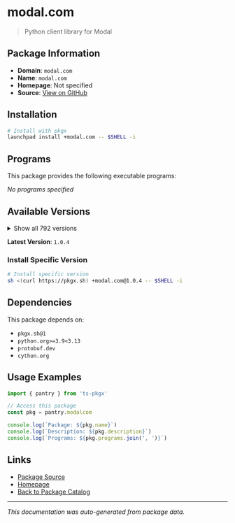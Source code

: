 # modal.com

> Python client library for Modal

## Package Information

- **Domain**: `modal.com`
- **Name**: `modal.com`
- **Homepage**: Not specified
- **Source**: [View on GitHub](https://github.com/pkgxdev/pantry/tree/main/projects/modal.com/package.yml)

## Installation

```bash
# Install with pkgx
launchpad install +modal.com -- $SHELL -i
```

## Programs

This package provides the following executable programs:

*No programs specified*

## Available Versions

<details>
<summary>Show all 792 versions</summary>

- `1.0.4`, `1.0.3`, `1.0.2`, `1.0.1`, `1.0.0`
- `0.77.0`, `0.76.5`, `0.76.4`, `0.76.3`, `0.76.2`
- `0.76.1`, `0.76.0`, `0.75.8`, `0.75.7`, `0.75.6`
- `0.75.5`, `0.75.4`, `0.75.3`, `0.75.2`, `0.75.1`
- `0.75.0`, `0.74.63`, `0.74.62`, `0.74.61`, `0.74.60`
- `0.74.59`, `0.74.58`, `0.74.57`, `0.74.56`, `0.74.55`
- `0.74.54`, `0.74.53`, `0.74.52`, `0.74.51`, `0.74.50`
- `0.74.49`, `0.74.48`, `0.74.47`, `0.74.46`, `0.74.45`
- `0.74.44`, `0.74.43`, `0.74.42`, `0.74.41`, `0.74.40`
- `0.74.39`, `0.74.38`, `0.74.37`, `0.74.36`, `0.74.35`
- `0.74.34`, `0.74.33`, `0.74.32`, `0.74.31`, `0.74.30`
- `0.74.29`, `0.74.28`, `0.74.27`, `0.74.26`, `0.74.25`
- `0.74.24`, `0.74.23`, `0.74.22`, `0.74.21`, `0.74.20`
- `0.74.19`, `0.74.18`, `0.74.17`, `0.74.16`, `0.74.15`
- `0.74.14`, `0.74.13`, `0.74.12`, `0.74.11`, `0.74.10`
- `0.74.9`, `0.74.8`, `0.74.7`, `0.74.6`, `0.74.5`
- `0.74.4`, `0.74.3`, `0.74.2`, `0.74.1`, `0.74.0`
- `0.73.173`, `0.73.172`, `0.73.171`, `0.73.170`, `0.73.169`
- `0.73.168`, `0.73.167`, `0.73.166`, `0.73.165`, `0.73.164`
- `0.73.163`, `0.73.162`, `0.73.161`, `0.73.160`, `0.73.159`
- `0.73.158`, `0.73.157`, `0.73.156`, `0.73.155`, `0.73.154`
- `0.73.153`, `0.73.152`, `0.73.151`, `0.73.150`, `0.73.149`
- `0.73.148`, `0.73.147`, `0.73.146`, `0.73.145`, `0.73.144`
- `0.73.143`, `0.73.142`, `0.73.141`, `0.73.140`, `0.73.139`
- `0.73.138`, `0.73.137`, `0.73.136`, `0.73.135`, `0.73.134`
- `0.73.133`, `0.73.132`, `0.73.131`, `0.73.130`, `0.73.129`
- `0.73.128`, `0.73.127`, `0.73.126`, `0.73.125`, `0.73.124`
- `0.73.123`, `0.73.122`, `0.73.121`, `0.73.120`, `0.73.119`
- `0.73.118`, `0.73.117`, `0.73.116`, `0.73.115`, `0.73.114`
- `0.73.113`, `0.73.112`, `0.73.111`, `0.73.110`, `0.73.109`
- `0.73.108`, `0.73.107`, `0.73.106`, `0.73.105`, `0.73.104`
- `0.73.103`, `0.73.102`, `0.73.101`, `0.73.100`, `0.73.99`
- `0.73.98`, `0.73.97`, `0.73.96`, `0.73.95`, `0.73.94`
- `0.73.93`, `0.73.92`, `0.73.91`, `0.73.90`, `0.73.89`
- `0.73.88`, `0.73.87`, `0.73.86`, `0.73.85`, `0.73.84`
- `0.73.83`, `0.73.82`, `0.73.81`, `0.73.80`, `0.73.79`
- `0.73.78`, `0.73.77`, `0.73.76`, `0.73.75`, `0.73.74`
- `0.73.73`, `0.73.72`, `0.73.71`, `0.73.70`, `0.73.69`
- `0.73.68`, `0.73.67`, `0.73.66`, `0.73.65`, `0.73.64`
- `0.73.63`, `0.73.62`, `0.73.61`, `0.73.60`, `0.73.59`
- `0.73.58`, `0.73.57`, `0.73.56`, `0.73.55`, `0.73.54`
- `0.73.53`, `0.73.52`, `0.73.51`, `0.73.50`, `0.73.49`
- `0.73.48`, `0.73.47`, `0.73.46`, `0.73.45`, `0.73.44`
- `0.73.43`, `0.73.42`, `0.73.41`, `0.73.40`, `0.73.39`
- `0.73.38`, `0.73.37`, `0.73.36`, `0.73.35`, `0.73.34`
- `0.73.33`, `0.73.32`, `0.73.31`, `0.73.30`, `0.73.29`
- `0.73.28`, `0.73.27`, `0.73.26`, `0.73.25`, `0.73.24`
- `0.73.23`, `0.73.22`, `0.73.21`, `0.73.20`, `0.73.19`
- `0.73.18`, `0.73.17`, `0.73.16`, `0.73.15`, `0.73.14`
- `0.73.13`, `0.73.12`, `0.73.11`, `0.73.10`, `0.73.9`
- `0.73.8`, `0.73.7`, `0.73.6`, `0.73.5`, `0.73.4`
- `0.73.3`, `0.73.2`, `0.73.1`, `0.73.0`, `0.72.58`
- `0.72.57`, `0.72.56`, `0.72.55`, `0.72.54`, `0.72.53`
- `0.72.52`, `0.72.51`, `0.72.50`, `0.72.49`, `0.72.48`
- `0.72.47`, `0.72.46`, `0.72.45`, `0.72.44`, `0.72.43`
- `0.72.42`, `0.72.41`, `0.72.40`, `0.72.39`, `0.72.38`
- `0.72.37`, `0.72.36`, `0.72.35`, `0.72.34`, `0.72.33`
- `0.72.32`, `0.72.31`, `0.72.30`, `0.72.29`, `0.72.28`
- `0.72.27`, `0.72.26`, `0.72.25`, `0.72.24`, `0.72.23`
- `0.72.22`, `0.72.21`, `0.72.20`, `0.72.19`, `0.72.18`
- `0.72.17`, `0.72.16`, `0.72.15`, `0.72.14`, `0.72.13`
- `0.72.12`, `0.72.11`, `0.72.10`, `0.72.9`, `0.72.8`
- `0.72.7`, `0.72.6`, `0.72.5`, `0.72.4`, `0.72.3`
- `0.72.2`, `0.72.1`, `0.72.0`, `0.71.13`, `0.71.12`
- `0.71.11`, `0.71.10`, `0.71.9`, `0.71.8`, `0.71.7`
- `0.71.6`, `0.71.5`, `0.71.4`, `0.71.3`, `0.71.2`
- `0.71.1`, `0.71.0`, `0.70.7`, `0.70.6`, `0.70.5`
- `0.70.4`, `0.70.3`, `0.70.2`, `0.70.1`, `0.70.0`
- `0.69.2`, `0.69.1`, `0.69.0`, `0.68.55`, `0.68.54`
- `0.68.53`, `0.68.52`, `0.68.51`, `0.68.50`, `0.68.49`
- `0.68.48`, `0.68.47`, `0.68.46`, `0.68.45`, `0.68.44`
- `0.68.43`, `0.68.42`, `0.68.41`, `0.68.40`, `0.68.39`
- `0.68.38`, `0.68.37`, `0.68.36`, `0.68.35`, `0.68.34`
- `0.68.33`, `0.68.32`, `0.68.31`, `0.68.30`, `0.68.29`
- `0.68.28`, `0.68.27`, `0.68.26`, `0.68.25`, `0.68.24`
- `0.68.23`, `0.68.22`, `0.68.21`, `0.68.20`, `0.68.19`
- `0.68.18`, `0.68.17`, `0.68.16`, `0.68.15`, `0.68.14`
- `0.68.13`, `0.68.12`, `0.68.11`, `0.68.10`, `0.68.9`
- `0.68.8`, `0.68.7`, `0.68.6`, `0.68.5`, `0.68.4`
- `0.68.3`, `0.68.2`, `0.68.1`, `0.68.0`, `0.67.47`
- `0.67.46`, `0.67.45`, `0.67.44`, `0.67.43`, `0.67.42`
- `0.67.41`, `0.67.40`, `0.67.39`, `0.67.38`, `0.67.37`
- `0.67.36`, `0.67.35`, `0.67.34`, `0.67.33`, `0.67.32`
- `0.67.31`, `0.67.30`, `0.67.29`, `0.67.28`, `0.67.27`
- `0.67.26`, `0.67.25`, `0.67.24`, `0.67.23`, `0.67.22`
- `0.67.21`, `0.67.20`, `0.67.19`, `0.67.18`, `0.67.17`
- `0.67.16`, `0.67.15`, `0.67.14`, `0.67.13`, `0.67.12`
- `0.67.11`, `0.67.10`, `0.67.9`, `0.67.8`, `0.67.7`
- `0.67.6`, `0.67.5`, `0.67.4`, `0.67.3`, `0.67.2`
- `0.67.1`, `0.67.0`, `0.66.52`, `0.66.51`, `0.66.50`
- `0.66.49`, `0.66.48`, `0.66.47`, `0.66.46`, `0.66.45`
- `0.66.44`, `0.66.43`, `0.66.42`, `0.66.41`, `0.66.40`
- `0.66.39`, `0.66.38`, `0.66.37`, `0.66.36`, `0.66.35`
- `0.66.34`, `0.66.33`, `0.66.32`, `0.66.31`, `0.66.30`
- `0.66.29`, `0.66.28`, `0.66.27`, `0.66.26`, `0.66.25`
- `0.66.24`, `0.66.23`, `0.66.22`, `0.66.21`, `0.66.20`
- `0.66.19`, `0.66.18`, `0.66.17`, `0.66.16`, `0.66.15`
- `0.66.14`, `0.66.13`, `0.66.12`, `0.66.11`, `0.66.10`
- `0.66.9`, `0.66.8`, `0.66.7`, `0.66.6`, `0.66.5`
- `0.66.4`, `0.66.3`, `0.66.2`, `0.66.1`, `0.66.0`
- `0.65.66`, `0.65.65`, `0.65.64`, `0.65.63`, `0.65.62`
- `0.65.61`, `0.65.60`, `0.65.59`, `0.65.58`, `0.65.57`
- `0.65.56`, `0.65.55`, `0.65.54`, `0.65.53`, `0.65.52`
- `0.65.51`, `0.65.50`, `0.65.49`, `0.65.48`, `0.65.47`
- `0.65.46`, `0.65.45`, `0.65.44`, `0.65.43`, `0.65.42`
- `0.65.41`, `0.65.40`, `0.65.39`, `0.65.38`, `0.65.37`
- `0.65.36`, `0.65.35`, `0.65.34`, `0.65.33`, `0.65.32`
- `0.65.31`, `0.65.30`, `0.65.29`, `0.65.28`, `0.65.27`
- `0.65.26`, `0.65.25`, `0.65.24`, `0.65.23`, `0.65.22`
- `0.65.21`, `0.65.20`, `0.65.19`, `0.65.18`, `0.65.17`
- `0.65.16`, `0.65.15`, `0.65.14`, `0.65.13`, `0.65.12`
- `0.65.11`, `0.65.10`, `0.65.9`, `0.65.8`, `0.65.7`
- `0.65.6`, `0.65.5`, `0.65.4`, `0.65.3`, `0.65.2`
- `0.65.1`, `0.65.0`, `0.64.235`, `0.64.234`, `0.64.233`
- `0.64.232`, `0.64.231`, `0.64.230`, `0.64.229`, `0.64.228`
- `0.64.227`, `0.64.226`, `0.64.225`, `0.64.224`, `0.64.223`
- `0.64.222`, `0.64.221`, `0.64.220`, `0.64.219`, `0.64.218`
- `0.64.217`, `0.64.216`, `0.64.215`, `0.64.214`, `0.64.213`
- `0.64.212`, `0.64.211`, `0.64.210`, `0.64.209`, `0.64.208`
- `0.64.207`, `0.64.206`, `0.64.205`, `0.64.204`, `0.64.203`
- `0.64.202`, `0.64.201`, `0.64.200`, `0.64.199`, `0.64.198`
- `0.64.197`, `0.64.196`, `0.64.195`, `0.64.194`, `0.64.193`
- `0.64.192`, `0.64.191`, `0.64.190`, `0.64.189`, `0.64.188`
- `0.64.187`, `0.64.186`, `0.64.185`, `0.64.184`, `0.64.183`
- `0.64.182`, `0.64.181`, `0.64.180`, `0.64.178`, `0.64.177`
- `0.64.176`, `0.64.175`, `0.64.174`, `0.64.173`, `0.64.172`
- `0.64.171`, `0.64.170`, `0.64.169`, `0.64.168`, `0.64.167`
- `0.64.166`, `0.64.165`, `0.64.164`, `0.64.163`, `0.64.162`
- `0.64.161`, `0.64.160`, `0.64.159`, `0.64.158`, `0.64.157`
- `0.64.156`, `0.64.155`, `0.64.154`, `0.64.153`, `0.64.152`
- `0.64.151`, `0.64.150`, `0.64.149`, `0.64.148`, `0.64.147`
- `0.64.146`, `0.64.145`, `0.64.144`, `0.64.143`, `0.64.142`
- `0.64.141`, `0.64.140`, `0.64.139`, `0.64.138`, `0.64.137`
- `0.64.136`, `0.64.135`, `0.64.134`, `0.64.133`, `0.64.132`
- `0.64.131`, `0.64.130`, `0.64.129`, `0.64.128`, `0.64.127`
- `0.64.126`, `0.64.125`, `0.64.124`, `0.64.123`, `0.64.122`
- `0.64.121`, `0.64.120`, `0.64.119`, `0.64.118`, `0.64.117`
- `0.64.116`, `0.64.115`, `0.64.114`, `0.64.113`, `0.64.112`
- `0.64.111`, `0.64.110`, `0.64.109`, `0.64.108`, `0.64.107`
- `0.64.106`, `0.64.105`, `0.64.104`, `0.64.103`, `0.64.102`
- `0.64.101`, `0.64.100`, `0.64.99`, `0.64.98`, `0.64.97`
- `0.64.96`, `0.64.95`, `0.64.94`, `0.64.93`, `0.64.92`
- `0.64.91`, `0.64.90`, `0.64.89`, `0.64.88`, `0.64.87`
- `0.64.86`, `0.64.85`, `0.64.84`, `0.64.82`, `0.64.79`
- `0.64.78`, `0.64.77`, `0.64.76`, `0.64.75`, `0.64.74`
- `0.64.73`, `0.64.72`, `0.64.71`, `0.64.70`, `0.64.69`
- `0.64.68`, `0.64.67`, `0.64.66`, `0.64.65`, `0.64.64`
- `0.64.63`, `0.64.62`, `0.64.61`, `0.64.60`, `0.64.59`
- `0.64.58`, `0.64.57`, `0.64.56`, `0.64.55`, `0.64.54`
- `0.64.53`, `0.64.52`, `0.64.51`, `0.64.50`, `0.64.49`
- `0.64.48`, `0.64.47`, `0.64.46`, `0.64.45`, `0.64.44`
- `0.64.43`, `0.64.42`, `0.64.41`, `0.64.40`, `0.64.39`
- `0.64.38`, `0.64.37`, `0.64.36`, `0.64.35`, `0.64.34`
- `0.64.33`, `0.64.32`, `0.64.31`, `0.64.30`, `0.64.29`
- `0.64.28`, `0.64.27`, `0.64.26`, `0.64.25`, `0.64.24`
- `0.64.23`, `0.64.22`, `0.64.21`, `0.64.20`, `0.64.19`
- `0.64.18`, `0.64.17`, `0.64.16`, `0.64.15`, `0.64.14`
- `0.64.13`, `0.64.12`, `0.64.11`, `0.64.10`, `0.64.9`
- `0.64.8`, `0.64.7`

</details>

**Latest Version**: `1.0.4`

### Install Specific Version

```bash
# Install specific version
sh <(curl https://pkgx.sh) +modal.com@1.0.4 -- $SHELL -i
```

## Dependencies

This package depends on:

- `pkgx.sh@1`
- `python.org>=3.9<3.13`
- `protobuf.dev`
- `cython.org`

## Usage Examples

```typescript
import { pantry } from 'ts-pkgx'

// Access this package
const pkg = pantry.modalcom

console.log(`Package: ${pkg.name}`)
console.log(`Description: ${pkg.description}`)
console.log(`Programs: ${pkg.programs.join(', ')}`)
```

## Links

- [Package Source](https://github.com/pkgxdev/pantry/tree/main/projects/modal.com/package.yml)
- [Homepage](#)
- [Back to Package Catalog](../package-catalog.md)

---

*This documentation was auto-generated from package data.*
